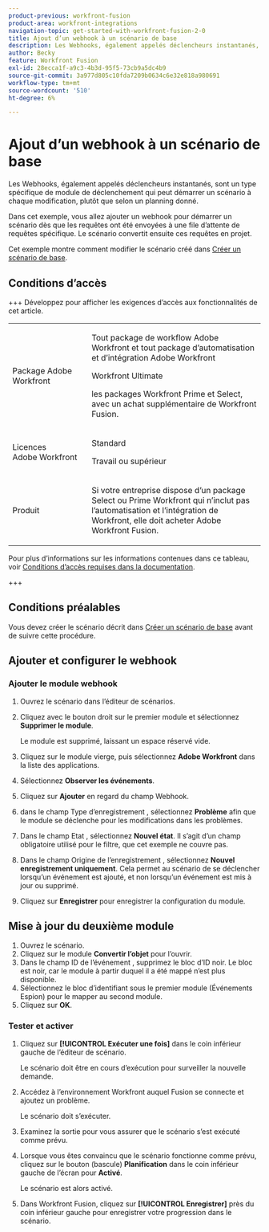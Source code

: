 ```yaml
---
product-previous: workfront-fusion
product-area: workfront-integrations
navigation-topic: get-started-with-workfront-fusion-2-0
title: Ajout d’un webhook à un scénario de base
description: Les Webhooks, également appelés déclencheurs instantanés, sont un type spécifique de module de déclenchement qui peut démarrer un scénario à chaque modification, plutôt que selon un planning donné.
author: Becky
feature: Workfront Fusion
exl-id: 28ecca1f-a9c3-4b3d-95f5-73cb9a5dc4b9
source-git-commit: 3a977d805c10fda7209b0634c6e32e818a980691
workflow-type: tm+mt
source-wordcount: '510'
ht-degree: 6%

---
```


# Ajout d’un webhook à un scénario de base

Les Webhooks, également appelés déclencheurs instantanés, sont un type spécifique de module de déclenchement qui peut démarrer un scénario à chaque modification, plutôt que selon un planning donné.

Dans cet exemple, vous allez ajouter un webhook pour démarrer un scénario dès que les requêtes ont été envoyées à une file d’attente de requêtes spécifique. Le scénario convertit ensuite ces requêtes en projet.

Cet exemple montre comment modifier le scénario créé dans [Créer un scénario de base](/help/workfront-fusion/build-practice-scenarios/create-basic-scenario.md).

## Conditions d’accès

+++ Développez pour afficher les exigences d’accès aux fonctionnalités de cet article.

<table style="table-layout:auto">
 <col> 
 <col> 
 <tbody> 
  <tr> 
   <td role="rowheader">Package Adobe Workfront</td> 
   <td> <p>Tout package de workflow Adobe Workfront et tout package d’automatisation et d’intégration Adobe Workfront</p><p>Workfront Ultimate</p><p>les packages Workfront Prime et Select, avec un achat supplémentaire de Workfront Fusion.</p> </td> 
  </tr> 
  <tr data-mc-conditions=""> 
   <td role="rowheader">Licences Adobe Workfront</td> 
   <td> <p>Standard</p><p>Travail ou supérieur</p> </td> 
  </tr> 
  <tr> 
   <td role="rowheader">Produit</td> 
   <td>
   <p>Si votre entreprise dispose d’un package Select ou Prime Workfront qui n’inclut pas l’automatisation et l’intégration de Workfront, elle doit acheter Adobe Workfront Fusion.</li></ul>
   </td> 
  </tr>
 </tbody> 
</table>

Pour plus d’informations sur les informations contenues dans ce tableau, voir [Conditions d’accès requises dans la documentation](/help/workfront-fusion/references/licenses-and-roles/access-level-requirements-in-documentation.md).

+++

## Conditions préalables

Vous devez créer le scénario décrit dans [Créer un scénario de base](/help/workfront-fusion/build-practice-scenarios/create-basic-scenario.md) avant de suivre cette procédure.

## Ajouter et configurer le webhook


### Ajouter le module webhook

1. Ouvrez le scénario dans l’éditeur de scénarios.
1. Cliquez avec le bouton droit sur le premier module et sélectionnez **Supprimer le module**.

   Le module est supprimé, laissant un espace réservé vide.

1. Cliquez sur le module vierge, puis sélectionnez **Adobe Workfront** dans la liste des applications.
1. Sélectionnez **Observer les événements**.
1. Cliquez sur **Ajouter** en regard du champ Webhook.
1. dans le champ Type d’enregistrement , sélectionnez **Problème** afin que le module se déclenche pour les modifications dans les problèmes.
1. Dans le champ Etat , sélectionnez **Nouvel état**. Il s’agit d’un champ obligatoire utilisé pour le filtre, que cet exemple ne couvre pas.
1. Dans le champ Origine de l’enregistrement , sélectionnez **Nouvel enregistrement uniquement**. Cela permet au scénario de se déclencher lorsqu’un événement est ajouté, et non lorsqu’un événement est mis à jour ou supprimé.
1. Cliquez sur **Enregistrer** pour enregistrer la configuration du module.

## Mise à jour du deuxième module

1. Ouvrez le scénario.
1. Cliquez sur le module **Convertir l’objet** pour l’ouvrir.
1. Dans le champ ID de l’événement , supprimez le bloc d’ID noir. Le bloc est noir, car le module à partir duquel il a été mappé n’est plus disponible.
1. Sélectionnez le bloc d’identifiant sous le premier module (Événements Espion) pour le mapper au second module.
1. Cliquez sur **OK**.



### Tester et activer

1. Cliquez sur **[!UICONTROL Exécuter une fois]** dans le coin inférieur gauche de l’éditeur de scénario.

   Le scénario doit être en cours d’exécution pour surveiller la nouvelle demande.
1. Accédez à l’environnement Workfront auquel Fusion se connecte et ajoutez un problème.

   Le scénario doit s’exécuter.
1. Examinez la sortie pour vous assurer que le scénario s’est exécuté comme prévu.
1. Lorsque vous êtes convaincu que le scénario fonctionne comme prévu, cliquez sur le bouton (bascule) **Planification** dans le coin inférieur gauche de l’écran pour **Activé**.

   Le scénario est alors activé.
1. Dans Workfront Fusion, cliquez sur **[!UICONTROL Enregistrer]** près du coin inférieur gauche pour enregistrer votre progression dans le scénario.
